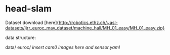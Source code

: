 # head-slam

Dataset download [here]{http://robotics.ethz.ch/~asl-datasets/ijrr_euroc_mav_dataset/machine_hall/MH_01_easy/MH_01_easy.zip}

data structure:

data/
  euroc/
    *insert cam0 images here and sensor.yaml*
